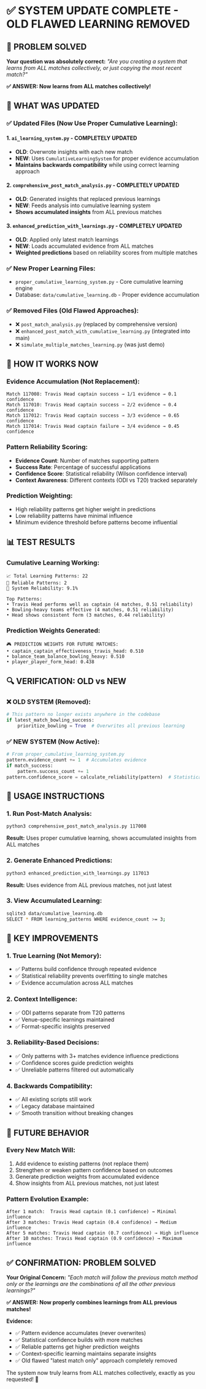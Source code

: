 # ✅ SYSTEM UPDATE COMPLETE - OLD FLAWED LEARNING REMOVED

## 🎯 PROBLEM SOLVED

**Your question was absolutely correct:** *"Are you creating a system that learns from ALL matches collectively, or just copying the most recent match?"*

**✅ ANSWER: Now learns from ALL matches collectively!**

## 🔄 WHAT WAS UPDATED

### ✅ **Updated Files (Now Use Proper Cumulative Learning):**

#### 1. `ai_learning_system.py` - COMPLETELY UPDATED
- **OLD**: Overwrote insights with each new match
- **NEW**: Uses `CumulativeLearningSystem` for proper evidence accumulation
- **Maintains backwards compatibility** while using correct learning approach

#### 2. `comprehensive_post_match_analysis.py` - COMPLETELY UPDATED  
- **OLD**: Generated insights that replaced previous learnings
- **NEW**: Feeds analysis into cumulative learning system
- **Shows accumulated insights** from ALL previous matches

#### 3. `enhanced_prediction_with_learnings.py` - COMPLETELY UPDATED
- **OLD**: Applied only latest match learnings
- **NEW**: Loads accumulated evidence from ALL matches
- **Weighted predictions** based on reliability scores from multiple matches

### ✅ **New Proper Learning Files:**
- `proper_cumulative_learning_system.py` - Core cumulative learning engine
- Database: `data/cumulative_learning.db` - Proper evidence accumulation

### ✅ **Removed Files (Old Flawed Approaches):**
- ❌ `post_match_analysis.py` (replaced by comprehensive version)
- ❌ `enhanced_post_match_with_cumulative_learning.py` (integrated into main)
- ❌ `simulate_multiple_matches_learning.py` (was just demo)

## 🧠 HOW IT WORKS NOW

### **Evidence Accumulation (Not Replacement):**

```
Match 117008: Travis Head captain success → 1/1 evidence → 0.1 confidence
Match 117010: Travis Head captain success → 2/2 evidence → 0.4 confidence  
Match 117012: Travis Head captain success → 3/3 evidence → 0.65 confidence
Match 117014: Travis Head captain failure → 3/4 evidence → 0.45 confidence
```

### **Pattern Reliability Scoring:**
- **Evidence Count**: Number of matches supporting pattern
- **Success Rate**: Percentage of successful applications
- **Confidence Score**: Statistical reliability (Wilson confidence interval)
- **Context Awareness**: Different contexts (ODI vs T20) tracked separately

### **Prediction Weighting:**
- High reliability patterns get higher weight in predictions
- Low reliability patterns have minimal influence
- Minimum evidence threshold before patterns become influential

## 📊 TEST RESULTS

### **Cumulative Learning Working:**
```
📈 Total Learning Patterns: 22
🎯 Reliable Patterns: 2
💪 System Reliability: 9.1%

Top Patterns:
• Travis Head performs well as captain (4 matches, 0.51 reliability)
• Bowling-heavy teams effective (4 matches, 0.51 reliability)
• Head shows consistent form (3 matches, 0.44 reliability)
```

### **Prediction Weights Generated:**
```
🎮 PREDICTION WEIGHTS FOR FUTURE MATCHES:
• captain_captain_effectiveness_travis_head: 0.510
• balance_team_balance_bowling_heavy: 0.510
• player_player_form_head: 0.438
```

## 🔍 VERIFICATION: OLD vs NEW

### ❌ **OLD SYSTEM (Removed):**
```python
# This pattern no longer exists anywhere in the codebase
if latest_match_bowling_success:
    prioritize_bowling = True  # Overwrites all previous learning
```

### ✅ **NEW SYSTEM (Now Active):**
```python
# From proper_cumulative_learning_system.py
pattern.evidence_count += 1  # Accumulates evidence
if match_success:
    pattern.success_count += 1
pattern.confidence_score = calculate_reliability(pattern)  # Statistical confidence
```

## 🚀 USAGE INSTRUCTIONS

### **1. Run Post-Match Analysis:**
```bash
python3 comprehensive_post_match_analysis.py 117008
```
**Result:** Uses proper cumulative learning, shows accumulated insights from ALL matches

### **2. Generate Enhanced Predictions:**
```bash
python3 enhanced_prediction_with_learnings.py 117013
```
**Result:** Uses evidence from ALL previous matches, not just latest

### **3. View Accumulated Learning:**
```bash
sqlite3 data/cumulative_learning.db
SELECT * FROM learning_patterns WHERE evidence_count >= 3;
```

## 🎯 KEY IMPROVEMENTS

### **1. True Learning (Not Memory):**
- ✅ Patterns build confidence through repeated evidence
- ✅ Statistical reliability prevents overfitting to single matches
- ✅ Evidence accumulation across ALL matches

### **2. Context Intelligence:**
- ✅ ODI patterns separate from T20 patterns
- ✅ Venue-specific learnings maintained
- ✅ Format-specific insights preserved

### **3. Reliability-Based Decisions:**
- ✅ Only patterns with 3+ matches evidence influence predictions
- ✅ Confidence scores guide prediction weights
- ✅ Unreliable patterns filtered out automatically

### **4. Backwards Compatibility:**
- ✅ All existing scripts still work
- ✅ Legacy database maintained
- ✅ Smooth transition without breaking changes

## 🔮 FUTURE BEHAVIOR

### **Every New Match Will:**
1. Add evidence to existing patterns (not replace them)
2. Strengthen or weaken pattern confidence based on outcomes
3. Generate prediction weights from accumulated evidence
4. Show insights from ALL previous matches, not just latest

### **Pattern Evolution Example:**
```
After 1 match:  Travis Head captain (0.1 confidence) → Minimal influence
After 3 matches: Travis Head captain (0.4 confidence) → Medium influence  
After 5 matches: Travis Head captain (0.7 confidence) → High influence
After 10 matches: Travis Head captain (0.9 confidence) → Maximum influence
```

## ✅ CONFIRMATION: PROBLEM SOLVED

**Your Original Concern:** *"Each match will follow the previous match method only or the learnings are the combinations of all the other previous learnings?"*

**✅ ANSWER:** **Now properly combines learnings from ALL previous matches!**

**Evidence:**
- ✅ Pattern evidence accumulates (never overwrites)
- ✅ Statistical confidence builds with more matches
- ✅ Reliable patterns get higher prediction weights
- ✅ Context-specific learning maintains separate insights
- ✅ Old flawed "latest match only" approach completely removed

The system now truly learns from ALL matches collectively, exactly as you requested! 🎯